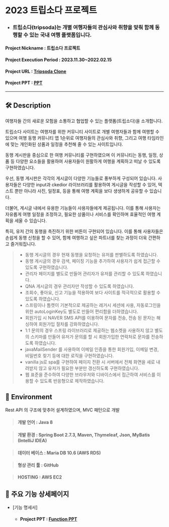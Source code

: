 # 2023 트립소다 프로젝트

  -  ### 트립소다(tripsoda)는 개별 여행자들의 관심사와 취향을 맞춰 함께 동행할 수 있는 국내 여행 플랫폼입니다.

#### Project Nickname : 트립소다 프로젝트
#### Project Execution Period : 2023.11.30~2022.02.15 

#### Project URL :  [Tripsoda Clone](https://dripsoda.co.kr:8080/)

#### Project PPT :  [PPT](https://o365gnu-my.sharepoint.com/:p:/g/personal/2017011008_stu_gnu_ac_kr/EeNRVvR5CMBOqSBGLK8TSd8BVyv9uJ9l0sCGyf0PbWRarg)

----------------

## 🛠  Description

여행자들 간의 새로운 모험을 소통하고 협업할 수 있는 플랫폼(트립소다)을 소개합니다. 

트립소다 사이트는 여행자를 위한 커뮤니티 사이트로 개별 여행자들과 함께 여행할 수 있으며 여행 동행 커뮤니티 앱 1순위로 여행자들의 관심사와 취향, 그리고 여행 타임라인에 맞는 개인화된 상품과 일정을 추천해 줄 수 있는 사이트입니다. 

동행 게시판을 중심으로 한 여행 커뮤니티를 구현하였으며 이 커뮤니티는 동행, 일정, 상품 등 다양한 요소들을 활용하여 사용자들이 원활하게 여행을 계획하고 떠날 수 있도록 구현하였습니다.

우선, 동행 게시판은 각각의 게시글이 다양한 기능들로 풍부하게 구성되어 있습니다. 사용자들은 다양한 input과 ckedior 라이브러리를 활용하여 게시글을 작성할 수 있어, 텍스트 뿐만 아니라 사진, 일정표, 등을 통해 여행 계획을 보다 생생하게 공유할 수 있습니다.

더불어, 게시글 내에서 유용한 기능들이 사용자들에게 제공됩니다. 이를 통해 사용자는 자유롭게 여행 일정을 조정하고, 필요한 상품이나 서비스를 확인하며 효율적인 여행 계획을 세울 수 있습니다.

특히, 유저 간의 동행을 촉진하기 위한 버튼이 구현되어 있습니다. 이를 통해 사용자들은 손쉽게 동행 신청을 할 수 있어, 함께 여행하고 싶은 파트너를 찾는 과정이 더욱 간편하고 즐거워집니다.

> - 동행 게시글의 경우 현재 동행을 요청하는 유저를 판별하도록 하였습니다.
> - 동행 게시글의 경우 검색, 페이징 기능을 추가하여 사용자가 쉽게 접근할 수 있도록 구현하였습니다.
> - 관리자 페이지를 별도로 만들어 관리자가 유저를 관리할 수 있도록 하였습니다.
> - QNA 게시글의 경우 관리자만 작성할 수 있도록 하였습니다.
> - 조회수, 좋아요, 신고 기능을 적용하여 보다 사이트를 적극적으로 활용할 수 있도록 하였습니다.
> - 스프링이나 톰캣이 기본적으로 제공하는 레거시 세션에 사용, 자동로그인을 위한 autoLoginKey도 별도로 만들어 편리함을 더하였습니다.
> - 회원가입 시 NAVER SMS API를 이용하여 문자를 전송, 전송 된 문자는 해싱하여 회원가입 절차를 강화하였습니다.
> - 1:1 문의의 경우 스프링 라이브러리로 제공하는 웹소켓을 사용하지 않고 별도의 스키마를 만들어 유저가 문의를 할 시 회원가입한 연락처로 문자를 전송하도록 하였습니다.
> - javaMailSender 를 사용하여 이메일 인증을 통한 회원가입, 이메일 변경,  비밀번호 찾기 등에 대한 로직을 구현하였습니다.
> - vanilla js로 spa를 구현하여 페이지 전환 시 서버에서 전체 화면을 새로 내려받지 않고 유저가 필요한 부분만 갱신하도록 구현하였습니다.
> - 웹 표준을 준수하여 다양한 브라우저와 디바이스에서 접근하여 서비스를 이용할 수 있도록 반응형으로 제작하였습니다.

## 🔧  Environment

Rest API 의 구조에 맞추어 설계하였으며, MVC 패턴으로 개발

> #### 개발 언어 : Java 8

> #### 개발 환경 : Spring Boot 2.7.3, Maven, Thymeleaf, Json, MyBatis (IntelliJ IDEA)

> #### 데이터 베이스 : Maria DB 10.6 (AWS RDS)

> #### 형상 관리 툴 : GitHub

> #### HOSTING : AWS EC2

## 📌  주요 기능 상세페이지
- [기능 명세서]
  -  #### Project PPT : [Function PPT](https://o365gnu-my.sharepoint.com/:p:/g/personal/2017011008_stu_gnu_ac_kr/EeNRVvR5CMBOqSBGLK8TSd8BVyv9uJ9l0sCGyf0PbWRarg)
